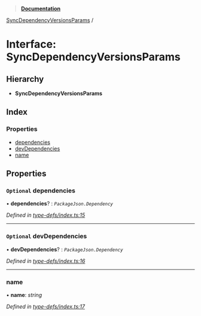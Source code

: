 > **[Documentation](../README.md)**

[SyncDependencyVersionsParams](syncdependencyversionsparams.md) /

# Interface: SyncDependencyVersionsParams

## Hierarchy

* **SyncDependencyVersionsParams**

## Index

### Properties

* [dependencies](syncdependencyversionsparams.md#optional-dependencies)
* [devDependencies](syncdependencyversionsparams.md#optional-devdependencies)
* [name](syncdependencyversionsparams.md#name)

## Properties

### `Optional` dependencies

• **dependencies**? : *`PackageJson.Dependency`*

*Defined in [type-defs/index.ts:15](https://github.com/dylanaubrey/repodog/blob/c6c65c9/packages/helpers/src/type-defs/index.ts#L15)*

___

### `Optional` devDependencies

• **devDependencies**? : *`PackageJson.Dependency`*

*Defined in [type-defs/index.ts:16](https://github.com/dylanaubrey/repodog/blob/c6c65c9/packages/helpers/src/type-defs/index.ts#L16)*

___

###  name

• **name**: *string*

*Defined in [type-defs/index.ts:17](https://github.com/dylanaubrey/repodog/blob/c6c65c9/packages/helpers/src/type-defs/index.ts#L17)*